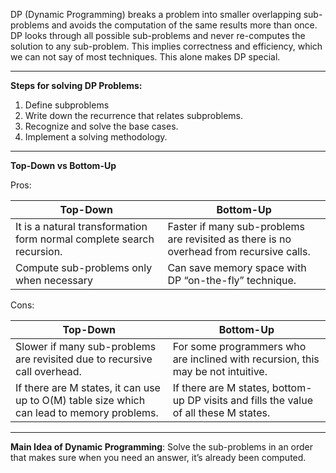 DP (Dynamic Programming) breaks a problem into smaller overlapping sub-problems and avoids the computation of the same results more than once. DP looks through all possible sub-problems and never re-computes the solution to any sub-problem. This implies correctness and efficiency, which we can not say of most techniques. This alone makes DP special.

---
**Steps for solving DP Problems:**
1. Define subproblems
2. Write down the recurrence that relates subproblems.
3. Recognize and solve the base cases.
4. Implement a solving methodology.
---
**Top-Down vs Bottom-Up**

Pros:

| Top-Down                                                              | Bottom-Up                                                                               |
| --------------------------------------------------------------------- | --------------------------------------------------------------------------------------- |
| It is a natural transformation form normal complete search recursion. | Faster if many sub-problems are revisited as there is no overhead from recursive calls. |
| Compute sub-problems only when necessary                              | Can save memory space with DP “on-the-fly” technique.                                   |
Cons:

| Top-Down                                                                                   | Bottom-Up                                                                             |
| ------------------------------------------------------------------------------------------ | ------------------------------------------------------------------------------------- |
| Slower if many sub-problems are revisited due to recursive call overhead.                  | For some programmers who are inclined with recursion, this may be not intuitive.      |
| If there are M states, it can use up to O(M) table size which can lead to memory problems. | If there are M states, bottom-up DP visits and fills the value of all these M states. |

---
**Main Idea of Dynamic Programming**: Solve the sub-problems in an order that makes sure when you need an answer, it’s already been computed.